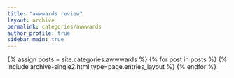 ```yaml
---
title: "awwwards review"
layout: archive
permalink: categories/awwwards
author_profile: true
sidebar_main: true
---
```



{% assign posts = site.categories.awwwards %}
{% for post in posts %} {% include archive-single2.html type=page.entries_layout %} {% endfor %}
